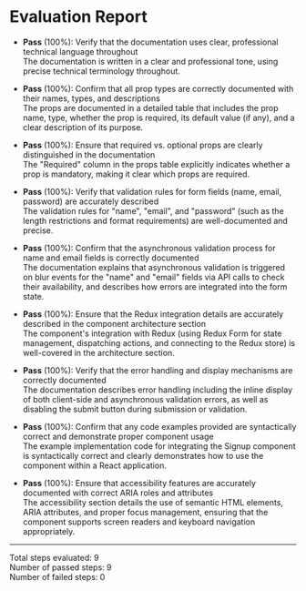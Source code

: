 # Evaluation Report

- **Pass** (100%): Verify that the documentation uses clear, professional technical language throughout  
  The documentation is written in a clear and professional tone, using precise technical terminology throughout.

- **Pass** (100%): Confirm that all prop types are correctly documented with their names, types, and descriptions  
  The props are documented in a detailed table that includes the prop name, type, whether the prop is required, its default value (if any), and a clear description of its purpose.

- **Pass** (100%): Ensure that required vs. optional props are clearly distinguished in the documentation  
  The "Required" column in the props table explicitly indicates whether a prop is mandatory, making it clear which props are required.

- **Pass** (100%): Verify that validation rules for form fields (name, email, password) are accurately described  
  The validation rules for "name", "email", and "password" (such as the length restrictions and format requirements) are well-documented and precise.

- **Pass** (100%): Confirm that the asynchronous validation process for name and email fields is correctly documented  
  The documentation explains that asynchronous validation is triggered on blur events for the "name" and "email" fields via API calls to check their availability, and describes how errors are integrated into the form state.

- **Pass** (100%): Ensure that the Redux integration details are accurately described in the component architecture section  
  The component's integration with Redux (using Redux Form for state management, dispatching actions, and connecting to the Redux store) is well-covered in the architecture section.

- **Pass** (100%): Verify that the error handling and display mechanisms are correctly documented  
  The documentation describes error handling including the inline display of both client-side and asynchronous validation errors, as well as disabling the submit button during submission or validation.

- **Pass** (100%): Confirm that any code examples provided are syntactically correct and demonstrate proper component usage  
  The example implementation code for integrating the Signup component is syntactically correct and clearly demonstrates how to use the component within a React application.

- **Pass** (100%): Ensure that accessibility features are accurately documented with correct ARIA roles and attributes  
  The accessibility section details the use of semantic HTML elements, ARIA attributes, and proper focus management, ensuring that the component supports screen readers and keyboard navigation appropriately.

---

Total steps evaluated: 9  
Number of passed steps: 9  
Number of failed steps: 0